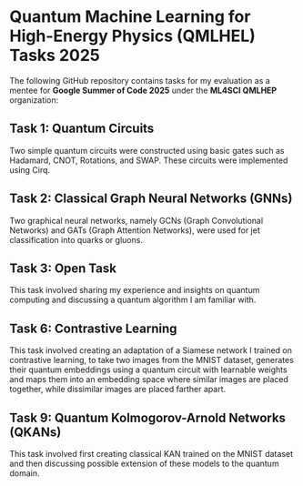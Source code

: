 # Quantum Machine Learning for High-Energy Physics (QMLHEL) Tasks 2025

The following GitHub repository contains tasks for my evaluation as a mentee for **Google Summer of Code 2025** under the **ML4SCI QMLHEP** organization:

## Task 1: Quantum Circuits
Two simple quantum circuits were constructed using basic gates such as Hadamard, CNOT, Rotations, and SWAP. These circuits were implemented using Cirq.

## Task 2: Classical Graph Neural Networks (GNNs)
Two graphical neural networks, namely GCNs (Graph Convolutional Networks) and GATs (Graph Attention Networks), were used for jet classification into quarks or gluons.

## Task 3: Open Task
This task involved sharing my experience and insights on quantum computing and discussing a quantum algorithm I am familiar with.

## Task 6: Contrastive Learning
This task involved creating an adaptation of a Siamese network I trained on contrastive learning, to take two images from the MNIST dataset, generates their quantum embeddings using a quantum circuit with learnable weights and maps them into an embedding space where similar images are placed together, while dissimilar images are placed farther apart.

## Task 9: Quantum Kolmogorov-Arnold Networks (QKANs)
This task involved first creating classical KAN trained on the MNIST dataset and then discussing possible extension of these models to the quantum domain.
